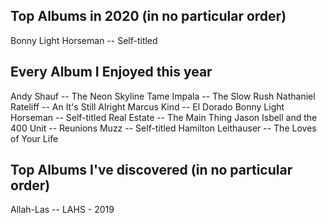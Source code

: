 ## Top Albums in 2020 (in no particular order)
Bonny Light Horseman -- Self-titled

## Every Album I Enjoyed this year
Andy Shauf -- The Neon Skyline
Tame Impala -- The Slow Rush
Nathaniel Rateliff -- An It's Still Alright
Marcus Kind -- El Dorado
Bonny Light Horseman -- Self-titled
Real Estate -- The Main Thing
Jason Isbell and the 400 Unit -- Reunions
Muzz -- Self-titled
Hamilton Leithauser -- The Loves of Your Life


## Top Albums I've discovered (in no particular order)
Allah-Las -- LAHS - 2019